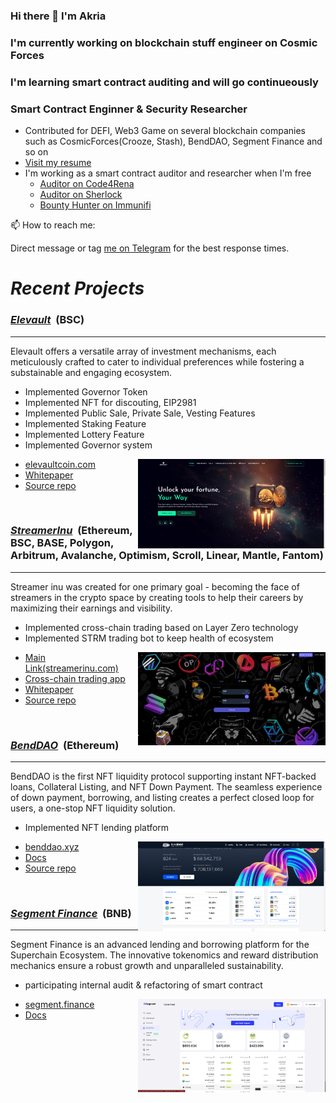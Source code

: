 ### Hi there 👋 I'm Akria

<!--
**smart0327/smart0327** is a ✨ _special_ ✨ repository because its `README.md` (this file) appears on your GitHub profile.

Here are some ideas to get you started:

- 🔭 I’m currently working on ...
- 🌱 I’m currently learning ...
- 👯 I’m looking to collaborate on ...
- 🤔 I’m looking for help with ...
- 💬 Ask me about ...
- 📫 How to reach me: ...
- 😄 Pronouns: ...
- ⚡ Fun fact: ...
-->

### I'm currently working on blockchain stuff engineer on Cosmic Forces

### I'm learning smart contract auditing and will go continueously

### Smart Contract Enginner & Security Researcher

- Contributed for DEFI, Web3 Game on several blockchain companies such as CosmicForces(Crooze, Stash), BendDAO, Segment Finance and so on
- [Visit my resume](https://drive.google.com/file/d/1aqGf1pQgy9k945q4cTETBBdNrDIMnhUA/view?usp=sharing)
- I'm working as a smart contract auditor and researcher when I'm free
  - [Auditor on Code4Rena](https://code4rena.com/@AS)
  - [Auditor on Sherlock](https://audits.sherlock.xyz/watson/asauditor)
  - [Bounty Hunter on Immunifi](https://immunefi.com/bug-bounty/)

📫 How to reach me:

Direct message or tag [me on Telegram](https://t.me/asaito00327) for the best response times.

# <i>Recent Projects</i>

<h3><u><strong><i>Elevault</i></strong></u> &nbsp;(BSC)</h3>
<hr />
Elevault offers a versatile array of investment mechanisms, each meticulously crafted to cater to individual preferences while fostering a substainable and engaging ecosystem.

- Implemented Governor Token
- Implemented NFT for discouting, EIP2981
- Implemented Public Sale, Private Sale, Vesting Features
- Implemented Staking Feature
- Implemented Lottery Feature
- Implemented Governor system

<img align="right" width="300px" src="./assets/elevault.png">

- <a href="https://www.elevaultcoin.com/">elevaultcoin.com</a>
- <a href="https://www.elevaultcoin.com/whitepaper">Whitepaper</a>
- <a href="https://github.com/smart0327/elevault.git">Source repo</a>

<br />

<h3><u><strong><i>StreamerInu</i></strong></u> &nbsp;(Ethereum, BSC, BASE, Polygon, Arbitrum, Avalanche, Optimism, Scroll, Linear, Mantle, Fantom)</h3>
<hr />
Streamer inu was created for one primary goal - becoming the face of streamers in the crypto space by creating tools to help their careers by maximizing their earnings and visibility.

- Implemented cross-chain trading based on Layer Zero technology
- Implemented STRM trading bot to keep health of ecosystem

<img align="right" width="300px" src="./assets/streamer-inu.png">

- <a href="https://streamerinu.com/">Main Link(streamerinu.com)</a>
- <a href="https://omni-trade.io/">Cross-chain trading app</a>
- <a href="https://streamerinu.gitbook.io/streamer-inu-whitepaper">Whitepaper</a>
- <a href="https://github.com/smart0327/streamer-inu-contracts">Source repo</a>

<br />

<h3><u><strong><i>BendDAO</i></strong></u> &nbsp;(Ethereum)</h3>
<hr />
BendDAO is the first NFT liquidity protocol supporting instant NFT-backed loans, Collateral Listing, and NFT Down Payment. The seamless experience of down payment, borrowing, and listing creates a perfect closed loop for users, a one-stop NFT liquidity solution.

- Implemented NFT lending platform

<img align="right" width="300px" src="./assets/benddao.png">

- <a href="https://www.benddao.xyz/">benddao.xyz</a>
- <a href="https://docs.benddao.xyz/portal/">Docs</a>
- <a href="https://github.com/smart0327/bend-lending-protocol">Source repo</a>

<br />

<h3><u><strong><i>Segment Finance</i></strong></u> &nbsp;(BNB)</h3>
<hr />
Segment Finance is an advanced lending and borrowing platform for the Superchain Ecosystem. The innovative tokenomics and reward distribution mechanics ensure a robust growth and unparalleled sustainability.

- participating internal audit & refactoring of smart contract

<img align="right" width="300px" src="./assets/segment.png">

- <a href="https://www.segment.finance/">segment.finance</a>
- <a href="https://docs.segment.finance/">Docs</a>
